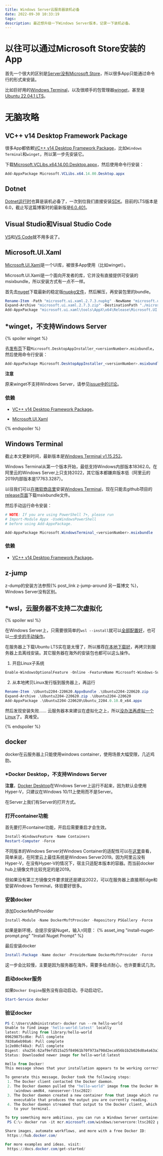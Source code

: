 ```yaml
---
title: Windows Server云服务器装机必备
date: 2022-09-30 10:33:19
tags:
description: 最近想升级一下Windows Server版本，记录一下装机必备。
---
```

# 以往可以通过Microsoft Store安装的App
首先一个很大的区别是[Server没有Microsoft Store](https://learn.microsoft.com/en-us/windows/msix/msix-server-2019#considerations)，所以很多App只能通过命令行的形式来安装。

比如巨好用的[Windows Terminal](https://github.com/microsoft/terminal)，以及很顺手的包管理器[winget](https://github.com/microsoft/winget-cli)，甚至是[Ubuntu 22.04.1 LTS](https://www.microsoft.com/store/apps/9PN20MSR04DW)。

# 无脑攻略

## VC++ v14 Desktop Framework Package

很多App都依赖[VC++ v14 Desktop Framework Package](https://docs.microsoft.com/troubleshoot/cpp/c-runtime-packages-desktop-bridge#how-to-install-and-update-desktop-framework-packages)，比如`Windows Terminal`和`winget`，所以第一步先安装它。

下载[Microsoft.VCLibs.x64.14.00.Desktop.appx](https://aka.ms/Microsoft.VCLibs.x64.14.00.Desktop.appx)，然后使用命令行安装：

```powershell
Add-AppxPackage Microsoft.VCLibs.x64.14.00.Desktop.appx
```

## Dotnet

[Dotnet运行时](https://dotnet.microsoft.com/en-us/download/dotnet/6.0/runtime)也算是装机必备了，一次到位我们直接安装[SDK](https://dotnet.microsoft.com/en-us/download)。目前的LTS版本是6.0，截止写这篇博客时的最新版是[6.0.401](https://dotnet.microsoft.com/en-us/download/dotnet/thank-you/sdk-6.0.401-windows-x64-installer)。

## Visual Studio和Visual Studio Code

[VS](https://visualstudio.microsoft.com/vs/)和[VS Code](https://code.visualstudio.com/)就不用多说了。

## Microsoft.UI.Xaml

[Microsoft.UI.Xaml](https://github.com/microsoft/microsoft-ui-xaml)是一个UI库，被很多App使用（比如winget）。

Microsoft.UI.Xaml是一个面向开发者的库，它并没有直接提供可安装的msixbundle，所以安装方式有一点不一样。

首先去[nuget](https://www.nuget.org/packages/Microsoft.UI.Xaml)下载最新的稳定版[nupkg文件](https://www.nuget.org/api/v2/package/Microsoft.UI.Xaml/2.7.3)，然后解压，再安装包里的bundle。

```powershell
Rename-Item -Path "microsoft.ui.xaml.2.7.3.nupkg" -NewName "microsoft.ui.xaml.2.7.3.zip"
Expand-Archive "microsoft.ui.xaml.2.7.3.zip" -DestinationPath "./microsoft.ui.xaml"
Add-AppxPackage "microsoft.ui.xaml\tools\AppX\x64\Release\Microsoft.UI.Xaml.2.7.appx"
```

## *winget，不支持Windows Server

{% spoiler winget %}

去[发布页](https://github.com/microsoft/winget-cli/releases)下载`Microsoft.DesktopAppInstaller_<versionNumber>.msixbundle`，然后使用命令行安装：

```powershell
Add-AppxPackage Microsoft.DesktopAppInstaller_<versionNumber>.msixbundle
```

**注意**

原来winget不支持Windows Server，请参见[issue中的讨论](https://github.com/microsoft/winget-cli/issues/702#issuecomment-764997870)。

### 依赖

- [VC++ v14 Desktop Framework Package](#VC-v14-Desktop-Framework-Package)。

- [Microsoft.UI.Xaml](#Microsoft-UI-Xaml)

{% endspoiler %}

## Windows Terminal

截止本文更新时间，最新版本是[Windows Terminal v1.15.252](https://github.com/microsoft/terminal/releases/tag/v1.15.2524.0)。

Windows Terminal从第一个版本开始，最低支持Windows内部版本18362.0。在阿里云的Windows Server上只支持2022，其它版本都嫌弃版本低（阿里云的2019内部版本是17763.3287）。

以往我们可以[在微软商店里](https://aka.ms/terminal)安装[Windows Terminal](https://github.com/microsoft/terminal)，现在只能去github项目的[release页面](https://github.com/microsoft/terminal/releases)下载msixbundle文件。

然后手动运行命令安装：

```powershell
# NOTE: If you are using PowerShell 7+, please run
# Import-Module Appx -UseWindowsPowerShell
# before using Add-AppxPackage.

Add-AppxPackage Microsoft.WindowsTerminal_<versionNumber>.msixbundle
```

### 依赖

- [VC++ v14 Desktop Framework Package](#VC-v14-Desktop-Framework-Package)。

## z-jump

z-dump的安装方法参照{% post_link z-jump-around 另一篇博文 %}，Windows Server没有区别。

## *wsl，云服务器不支持二次虚拟化

{% spoiler wsl %}

在Windows Server上，只需要很简单的`wsl --install`就可以[全部配置好](https://learn.microsoft.com/en-us/windows/wsl/install-on-server)，也可以[一步步的手动操作](https://learn.microsoft.com/en-us/windows/wsl/install-manual)。

在服务器上下载Ubuntu LTS实在是太慢了，所以推荐[在本地下载好](https://learn.microsoft.com/en-us/windows/wsl/install-manual#downloading-distributions)，再拷贝到服务器上去离线安装。其它服务器在海外的安装包也都可以这么操作。

1. 开启Linux子系统
```powershell
Enable-WindowsOptionalFeature -Online -FeatureName Microsoft-Windows-Subsystem-Linux
```

2. 从本地拷贝Linux发行版到服务器上，再运行
```powershell
Rename-Item .\Ubuntu2204-220620.AppxBundle .\Ubuntu2204-220620.zip
Expand-Archive .\Ubuntu2204-220620.zip .\Ubuntu2204-220620
Add-AppxPackage .\Ubuntu2204-220620\Ubuntu_2204.0.10.0_x64.appx
```

然后发现安装失败…… 云服务器本来建议在虚拟化之上，所以[没办法再虚拟一个Linux](https://help.aliyun.com/document_detail/25412.html#section-nxc-2zs-2gb)了。真难受。

{% endspoiler %}

## docker

docker在云服务器上只能使用windows container，使用场景大幅受限，几近鸡肋。

### *Docker Desktop，不支持Windows Server

**注意**，[Docker Desktop](https://www.docker.com/products/docker-desktop/)在Windows Server上运行不起来，因为默认会使用Hyper-V，只建议在Windows 10/11上使用而不是Server。

在Server上我们有Server的打开方式。

### 打开container功能

首先要打开container功能，开启后需要重启才会生效。

```powershell
Install-WindowsFeature -Name Containers
Restart-Computer -Force
```

不同版本的Windows Server对Windows Container的适配性可以在[这里](https://learn.microsoft.com/en-us/virtualization/windowscontainers/deploy-containers/version-compatibility?tabs=windows-server-2022%2Cwindows-11#windows-server-host-os-compatibility)查看，简单来说，在阿里云上最佳系统是Windows Server2019。因为阿里云没有Hyper-V，在没有Hyper-V的情况下，宿主只适配本版本的容器。而当前docker hub上镜像文件比较充足的是2019。

但如果没有第三方镜像文件要求就还是建议2022，可以在服务器上直接用Edge和安装Windows Terminal，体验要好很多。

### 安装docker

添加DockerMsftProvider
```powershell
Install-Module -Name DockerMsftProvider -Repository PSGallery -Force
```

如果是新环境，会提示安装Nuget，输入`Y`同意：
{% asset_img "install-nuget-prompt.png" "Install Nuget Prompt" %}

最后安装docker
```powershell
Install-Package -Name docker -ProviderName DockerMsftProvider -Force
```

这一步会比较慢，主要是因为服务器在海外，需要多给点耐心，也许要重试几次。

### 启动docker服务

如果`Docker Engine`服务没有自动启动，手动启动它。

```powershell
Start-Service docker
```

### 验证docker

```powershell
PS C:\Users\Administrator> docker run --rm hello-world
Unable to find image 'hello-world:latest' locally
latest: Pulling from library/hello-world
09629875cd6e: Pull complete
7838a6eb98a6: Pull complete
1c2e00cf48a3: Pull complete
Digest: sha256:62af9efd515a25f84961b70f973a798d2eca956b1b2b026d0a4a63a3b0b6a3f2
Status: Downloaded newer image for hello-world:latest

Hello from Docker!
This message shows that your installation appears to be working correctly.

To generate this message, Docker took the following steps:
 1. The Docker client contacted the Docker daemon.
 2. The Docker daemon pulled the "hello-world" image from the Docker Hub.
    (windows-amd64, nanoserver-ltsc2022)
 3. The Docker daemon created a new container from that image which runs the
    executable that produces the output you are currently reading.
 4. The Docker daemon streamed that output to the Docker client, which sent it
    to your terminal.

To try something more ambitious, you can run a Windows Server container with:
 PS C:\> docker run -it mcr.microsoft.com/windows/servercore:ltsc2022 powershell

Share images, automate workflows, and more with a free Docker ID:
 https://hub.docker.com/

For more examples and ideas, visit:
 https://docs.docker.com/get-started/
```
